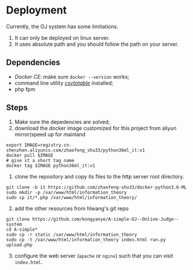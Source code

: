 # Deployment
Currently, the OJ system has some limitations. 

1. It can only be deployed on linux server.
1. It uses absolute path and you should follow the path on your server.

## Dependencies

* *Docker CE*: make sure `docker --version` works;
* command line utility [*csvtotable*](https://github.com/vividvilla/csvtotable) installed;
* php fpm

## Steps

1. Make sure the depedencies are solved;
1. download the docker image customized for this project from aliyun mirror(speed up for mainland
```shell
export IMAGE=registry.cn-shenzhen.aliyuncs.com/zhaofeng_shu33/python36ml_it:v1
docker pull $IMAGE 
# give it a short tag name
docker tag $IMAGE python36ml_it:v1
```
1. clone the repository and copy its files to the http server root directory.
```shell
git clone -b it https://github.com/zhaofeng-shu33/docker-python3.6-ML
sudo mkdir -p /var/www/html/information_theory
sudo cp it/*.php /var/www/html/information_theory/
```
2. add the other resources from hlwang's git repo
```shell
git clone https://github.com/kongyanye/A-simple-OJ--Online-Judge--system
cd A-simple*
sudo cp -r static /var/www/html/information_theory
sudo cp -t /var/www/html/information_theory index.html run.py upload.php
```
3. configure the web server (`apache` or `nginx`) such that you can visit `index.html`.
